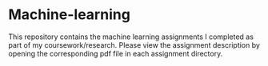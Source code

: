 # Machine-learning

This repository contains the machine learning assignments I completed as part of my coursework/research. Please view the assignment description by opening the corresponding pdf file in each assignment directory.
